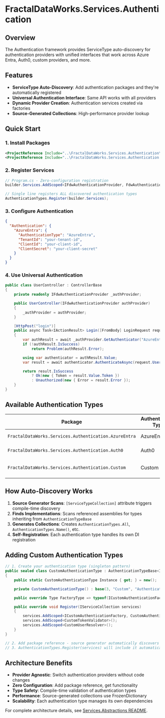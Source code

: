 # FractalDataWorks.Services.Authentication

## Overview

The Authentication framework provides ServiceType auto-discovery for authentication providers with unified interfaces that work across Azure Entra, Auth0, custom providers, and more.

## Features

- **ServiceType Auto-Discovery**: Add authentication packages and they're automatically registered
- **Universal Authentication Interface**: Same API works with all providers
- **Dynamic Provider Creation**: Authentication services created via factories
- **Source-Generated Collections**: High-performance provider lookup

## Quick Start

### 1. Install Packages

```xml
<ProjectReference Include="..\FractalDataWorks.Services.Authentication\FractalDataWorks.Services.Authentication.csproj" />
<ProjectReference Include="..\FractalDataWorks.Services.Authentication.AzureEntra\FractalDataWorks.Services.Authentication.AzureEntra.csproj" />
```

### 2. Register Services

```csharp
// Program.cs - Zero-configuration registration
builder.Services.AddScoped<IFdwAuthenticationProvider, FdwAuthenticationProvider>();

// Single line registers ALL discovered authentication types
AuthenticationTypes.Register(builder.Services);
```

### 3. Configure Authentication

```json
{
  "Authentication": {
    "AzureEntra": {
      "AuthenticationType": "AzureEntra",
      "TenantId": "your-tenant-id",
      "ClientId": "your-client-id",
      "ClientSecret": "your-client-secret"
    }
  }
}
```

### 4. Use Universal Authentication

```csharp
public class UserController : ControllerBase
{
    private readonly IFdwAuthenticationProvider _authProvider;

    public UserController(IFdwAuthenticationProvider authProvider)
    {
        _authProvider = authProvider;
    }

    [HttpPost("login")]
    public async Task<IActionResult> Login([FromBody] LoginRequest request)
    {
        var authResult = await _authProvider.GetAuthenticator("AzureEntra");
        if (!authResult.IsSuccess)
            return Problem(authResult.Error);

        using var authenticator = authResult.Value;
        var result = await authenticator.AuthenticateAsync(request.Username, request.Password);

        return result.IsSuccess
            ? Ok(new { Token = result.Value.Token })
            : Unauthorized(new { Error = result.Error });
    }
}
```

## Available Authentication Types

| Package | Authentication Type | Purpose |
|---------|-------------------|---------|
| `FractalDataWorks.Services.Authentication.AzureEntra` | AzureEntra | Azure Active Directory |
| `FractalDataWorks.Services.Authentication.Auth0` | Auth0 | Auth0 authentication |
| `FractalDataWorks.Services.Authentication.Custom` | Custom | Custom authentication providers |

## How Auto-Discovery Works

1. **Source Generator Scans**: `[ServiceTypeCollection]` attribute triggers compile-time discovery
2. **Finds Implementations**: Scans referenced assemblies for types inheriting from `AuthenticationTypeBase`
3. **Generates Collections**: Creates `AuthenticationTypes.All`, `AuthenticationTypes.Name()`, etc.
4. **Self-Registration**: Each authentication type handles its own DI registration

## Adding Custom Authentication Types

```csharp
// 1. Create your authentication type (singleton pattern)
public sealed class CustomAuthenticationType : AuthenticationTypeBase<IFdwAuthenticator, CustomAuthenticationConfiguration, ICustomAuthenticationFactory>
{
    public static CustomAuthenticationType Instance { get; } = new();

    private CustomAuthenticationType() : base(3, "Custom", "Authentication Providers") { }

    public override Type FactoryType => typeof(ICustomAuthenticationFactory);

    public override void Register(IServiceCollection services)
    {
        services.AddScoped<ICustomAuthenticationFactory, CustomAuthenticationFactory>();
        services.AddScoped<CustomTokenValidator>();
        services.AddScoped<CustomUserResolver>();
    }
}

// 2. Add package reference - source generator automatically discovers it
// 3. AuthenticationTypes.Register(services) will include it automatically
```

## Architecture Benefits

- **Provider Agnostic**: Switch authentication providers without code changes
- **Zero Configuration**: Add package reference, get functionality
- **Type Safety**: Compile-time validation of authentication types
- **Performance**: Source-generated collections use FrozenDictionary
- **Scalability**: Each authentication type manages its own dependencies

For complete architecture details, see [Services.Abstractions README](../FractalDataWorks.Services.Abstractions/README.md).